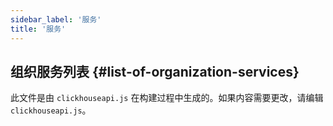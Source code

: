 ```yaml
---
sidebar_label: '服务'
title: '服务'
---
```


## 组织服务列表 {#list-of-organization-services}

此文件是由 `clickhouseapi.js` 在构建过程中生成的。如果内容需要更改，请编辑 `clickhouseapi.js`。
